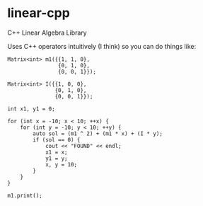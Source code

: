# linear-cpp
C++ Linear Algebra Library

Uses C++ operators intuitively (I think) so you can do things like:

    Matrix<int> m1({{1, 1, 0},
                    {0, 1, 0},
                    {0, 0, 1}});

    Matrix<int> I({{1, 0, 0},
                   {0, 1, 0},
                   {0, 0, 1}});

    int x1, y1 = 0;

    for (int x = -10; x < 10; ++x) {
        for (int y = -10; y < 10; ++y) {
            auto sol = (m1 ^ 2) + (m1 * x) + (I * y);
            if (sol == 0) {
                cout << "FOUND" << endl;
                x1 = x;
                y1 = y;
                x, y = 10;
            }
        }
    }

    m1.print();

